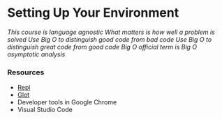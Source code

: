 # Setting Up Your Environment
*This course is language agnostic*
*What matters is how well a problem is solved*
*Use Big O to distinguish good code from bad code*
*Use Big O to distinguish great code from good code*
*Big O official term is Big O asymptotic analysis*

### Resources
- [Repl](repl.it)
- [Glot](glot.io)
- Developer tools in Google Chrome
- Visual Studio Code
